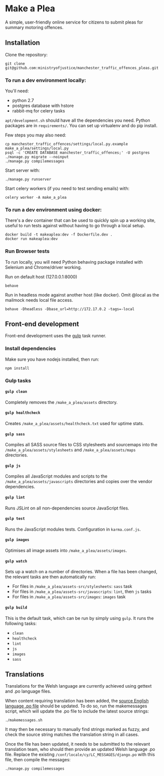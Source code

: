 Make a Plea
===========

A simple, user-friendly online service for citizens to submit pleas for summary motoring offences.

Installation
------------

Clone the repository:

    git clone git@github.com:ministryofjustice/manchester_traffic_offences_pleas.git


### To run a dev environment locally:

You'll need:
 - python 2.7
 - postgres database with hstore
 - rabbit-mq for celery tasks

`apt/development.sh` should have all the dependencies you need. Python packages are in `requirements/`. You can set up virtualenv and do pip install.

Few steps you may also need:

    cp manchester_traffic_offences/settings/local.py.example make_a_plea/settings/local.py
    psql -c 'CREATE DATABASE manchester_traffic_offences;' -U postgres
    ./manage.py migrate --noinput
    ./manage.py compilemessages

Start server with:

    ./manage.py runserver

Start celery workers (if you need to test sending emails) with:

    celery worker -A make_a_plea


### To run a dev environment using docker:

There's a dev container that can be used to quickly spin up a working site, useful to run tests against without having to go through a local setup.

    docker build -t makeaplea:dev -f Dockerfile.dev .
    docker run makeaplea:dev


### Run Browser tests

To run locally, you will need Python behaving package installed with Selenium and Chrome/driver working.

Run on default host (127.0.0.1:8000)

	behave

Run in headless mode against another host (like docker). Omit @local as the mailmock needs local file access.

	behave -Dheadless -Dbase_url=http://172.17.0.2 -tags=-local


Front-end development
---------------------

Front-end development uses the [gulp](http://gulpjs.com/) task runner.

### Install dependencies

Make sure you have nodejs installed, then run:

    npm install

### Gulp tasks

#### `gulp clean`

Completely removes the `/make_a_plea/assets` directory.

#### `gulp healthcheck`

Creates `/make_a_plea/assets/healthcheck.txt` used for uptime stats.

#### `gulp sass`

Compiles all SASS source files to CSS stylesheets and sourcemaps into the `/make_a_plea/assets/stylesheets` and `/make_a_plea/assets/maps` directories.

#### `gulp js`

Compiles all JavaScript modules and scripts to the `/make_a_plea/assets/javascripts` directories and copies over the vendor dependencies.

#### `gulp lint`

Runs JSLint on all non-dependencies source JavaScript files.

#### `gulp test`

Runs the JavaScript modules tests. Configuration in `karma.conf.js`.

#### `gulp images`

Optimises all image assets into `/make_a_plea/assets/images`.

#### `gulp watch`

Sets up a watch on a number of directories. When a file has been changed, the relevant tasks are then automatically run:
- For files in `/make_a_plea/assets-src/stylesheets`: `sass` task
- For files in `/make_a_plea/assets-src/javascripts`: `lint`, then `js` tasks
- For files in `/make_a_plea/assets-src/images`: `images` task

#### `gulp build`

This is the default task, which can be run by simply using `gulp`. It runs the following tasks:
- `clean`
- `healthcheck`
- `lint`
- `js`
- `images`
- `sass`



Translations
------------

Translations for the Welsh language are currently achieved using gettext and .po language files.

When content requiring translation has been added, the [source English language .po file](https://github.com/ministryofjustice/manchester_traffic_offences_pleas/blob/master/conf/locale/en/LC_MESSAGES/django.po) should be updated. To do so, run the makemessages script, which will update the .po file to include the latest source strings:

    ./makemessages.sh

It may then be necessary to manually find strings marked as fuzzy, and check the source string matches the translation string in all cases.

Once the file has been updated, it needs to be submitted to the relevant translation team, who should then provide an updated Welsh language .po file. Replace the existing `/conf/locale/cy/LC_MESSAGES/django.po` with this file, then compile the messages:

    ./manage.py compilemessages
